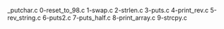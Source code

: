 _putchar.c 
0-reset_to_98.c 
1-swap.c 
2-strlen.c 
3-puts.c 
4-print_rev.c 
5-rev_string.c 
6-puts2.c 
7-puts_half.c 
8-print_array.c 
9-strcpy.c
